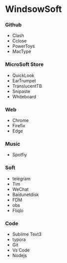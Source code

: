 # WindsowSoft



### Github

- Clash
- Cclose
- PowerToys
- MacType

### MicroSoft Store

- QuickLook
- EarTrumpet
- TranslucentTB
- Snipaste
- Whiteboard
### Web

- Chrome
- Firefix
- Edge

### Music

- Spotfiy

### Soft

- telegram
- Tim
- WeChat
- Baidunetdisk
- FDM
- obs
- Fliqlo

### Code

- Subilme Text3
- typora
- Git
- Vs Code
- Nodejs

